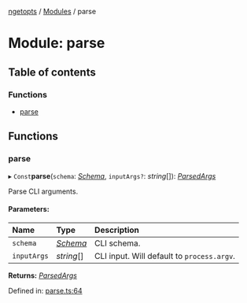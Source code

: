 [ngetopts](../README.md) / [Modules](../modules.md) / parse

# Module: parse

## Table of contents

### Functions

- [parse](parse.md#parse)

## Functions

### parse

▸ `Const`**parse**(`schema`: [_Schema_](../interfaces/interfaces_schema.schema.md), `inputArgs?`: _string_[]): [_ParsedArgs_](../interfaces/interfaces_parsed_args.parsedargs.md)

Parse CLI arguments.

#### Parameters:

| Name        | Type                                                  | Description                                |
| :---------- | :---------------------------------------------------- | :----------------------------------------- |
| `schema`    | [_Schema_](../interfaces/interfaces_schema.schema.md) | CLI schema.                                |
| `inputArgs` | _string_[]                                            | CLI input. Will default to `process.argv`. |

**Returns:** [_ParsedArgs_](../interfaces/interfaces_parsed_args.parsedargs.md)

Defined in: [parse.ts:64](https://github.com/prasadrajandran/ngetopts/blob/2ee1844/src/parse.ts#L64)
